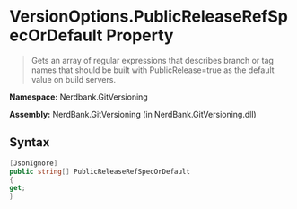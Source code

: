 # VersionOptions.PublicReleaseRefSpecOrDefault Property
> Gets an array of regular expressions that describes branch or tag names that should be built with PublicRelease=true as the default value on build servers.

**Namespace:** Nerdbank.GitVersioning

**Assembly:** NerdBank.GitVersioning (in NerdBank.GitVersioning.dll)
## Syntax
~~~~csharp
[JsonIgnore]
public string[] PublicReleaseRefSpecOrDefault
{
get;
}
~~~~
